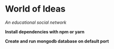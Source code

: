 # World of Ideas

_An educational social network_

**Install dependencies with npm or yarn**

**Create and run mongodb database on default port**